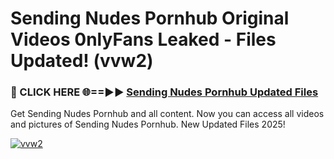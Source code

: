 # Sending Nudes Pornhub Original Videos 0nlyFans Leaked - Files Updated! (vvw2)

<h3>🔴 CLICK HERE 🌐==►► <a href="https://tinyurl.com/5h6xmrr3" rel="nofollow">Sending Nudes Pornhub Updated Files</a></h3>

Get Sending Nudes Pornhub and all content. Now you can access all videos and pictures of Sending Nudes Pornhub. New Updated Files 2025!

[![vvw2](https://i.imgur.com/KVD873Z.gif)](https://tinyurl.com/5h6xmrr3)
